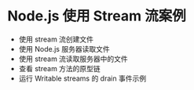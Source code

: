 # Node.js 使用 Stream 流案例

- 使用 stream 流创建文件
- 使用 Node.js 服务器读取文件
- 使用 stream 流读取服务器中的文件
- 查看 stream 方法的原型链
- 运行 Writable streams 的 drain 事件示例